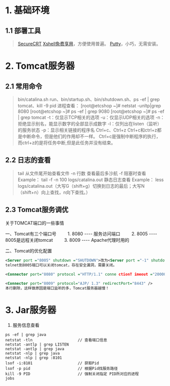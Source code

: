 # 1. 基础环境

## 1.1 部署工具

> [SecureCRT]()
> [Xshell免费享用](https://www.netsarang.com/zh/free-for-home-school/)，方便使用普遍。
> [Putty]()，小巧，无需安装。

# 2. Tomcat服务器

## 2.1 常用命令

> bin/catalina.sh run、bin/startup.sh、bin/shutdown.sh、ps -ef | grep tomcat、kill -9 pid
> 进程查看：
> [root@etcshop ~]# netstat -unltp|grep 8080
> [root@etcshop ~]# ps -ef | grep 9080
> [root@etcshop ~]# ps -ef | grep tomcat
> -t：仅显示TCP相关的选项
> -u：仅显示UDP相关的选项
> -n：拒绝显示别名，能显示数字的全部显示成数字
> -l：仅列出在listen（监听）的服务状态
> -p：显示相关链接的程序名
> Ctrl+c、Ctrl+z
> Ctrl+c和ctrl+z都是中断命令，但是他们的作用却不一样。
> Ctrl+c是强制中断程序的执行，而ctrl+z的是将任务中断,但是此任务并没有结束。

## 2.2 日志的查看

> tail 从文件尾开始查看文件
> -n 行数 
> 查看最后多沙航
> -f 
> 阻塞时查看
> Example： tail -f -n 100 logs/catalina.out
> 静态日志查看
> Example： less logs/catalina.out（大写G（shift+g）切换到日志的最后；大写N（shift+n）向上查找，n向下查找。）

## 2.3 Tomcat服务调优

关于TOMCAT端口的一些事情

一、Tomcat有三个端口号
​        1. 8080 ---- 服务访问端口
​        2. 8005 ---- 8005是远程关闭tomcat
​        3. 8009 ---- Apache代理时用的

二、Tomcat的优化配置

```xml
<Server port ="8005" shutdown ="SHUTDOWN">改为<Server port ="-1" shutdown ="SHUTDOWN">
telnet到8005端口可以关闭tomcat，存在安全漏洞，需要关闭。
    
<Connector port="8080" protocol ="HTTP/1.1" conne ctionT imeout ="20000"  redirectPort="8443" useBodyEncodingForURI="true" URIEncoding="UTF-8"/>

<Connector port="8009" protocol="AJP/ 1.3" redirectPort="8443" />
本行删除，这样做原因是端口监听的多，Tomcat服务器越慢！
```

# 3. Jar服务器

1. 服务信息查看

```properties
ps -ef | grep java
netstat -tln                    // 查看端口信息
netstat -antlp | grep LISTEN
netstat -antlp | grep java
netstat -nlp | grep java
netstat -nlp | grep :8101
lsof -i:8101                    // 获取Pid
lsof -p pid                     // 根据Pid找服务路径
kill -9 PID                     // 强制关闭指定 PID所对应的进程
jobs
```

